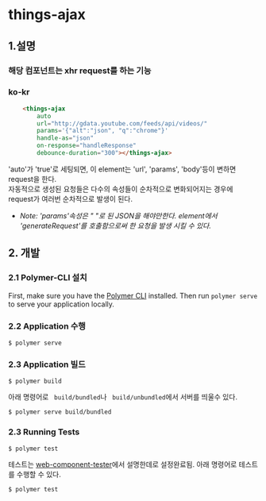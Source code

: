 # things-ajax
## 1.설명
### 해당 컴포넌트는 xhr request를 하는 기능
### ko-kr

```html
    <things-ajax
        auto
        url="http://gdata.youtube.com/feeds/api/videos/"
        params='{"alt":"json", "q":"chrome"}'
        handle-as="json"
        on-response="handleResponse"
        debounce-duration="300"></things-ajax>
```
'auto'가 'true'로 세팅되면, 이 element는 'url', 'params', 'body'등이 변하면 request을 한다.</br>
자동적으로 생성된 요청들은 다수의 속성들이 순차적으로 변화되어지는 경우에 request가 여러번 순차적으로 발생이 된다.

  * _Note: 'params'속성은 " "로 된 JSON을 해야만한다. element에서 'generateRequest'를 호출함으로써 한 요청을 발생 시킬 수 있다._

## 2. 개발
### 2.1 Polymer-CLI 설치

First, make sure you have the [Polymer CLI](https://www.npmjs.com/package/polymer-cli) installed. Then run `polymer serve` to serve your application locally.

### 2.2 Application 수행

```
$ polymer serve
```

### 2.3 Application 빌드

```
$ polymer build
```

아래 명령어로 ` build/bundled`나 ` build/unbundled`에서 서버를 띄울수 있다.

```
$ polymer serve build/bundled
```

### 2.3 Running Tests

```
$ polymer test
```

테스트는 [web-component-tester](https://github.com/Polymer/web-component-tester)에서 설명한데로 설정완료됨.
아래 명령어로 테스트를 수행할 수 있다.
```
$ polymer test
```
